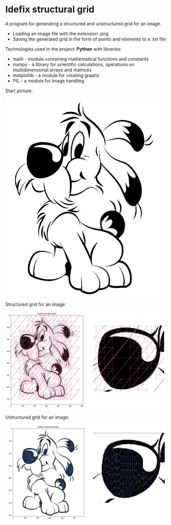 # Idefix structural grid

A program for generating a structured and unstructured grid for an image.
- Loading an image file with the extension .png
- Saving the generated grid in the form of points and elements to a .txt file

Technologies used in the project: **Python** with libraries:
- math - module containing mathematical functions and constants
- numpy - a library for scientific calculations, operations on multidimensional arrays and matrices
- matplotlib - a module for creating graphs
- PIL - a module for image handling

Start picture:

![1](https://github.com/weronikaabednarz/Idefix-structural-grid/blob/main/images/piesek.png)

Structured grid for an image:

![2](https://github.com/weronikaabednarz/Idefix-structural-grid/blob/main/images/piesek3.jpg)

Untructured grid for an image:

![3](https://github.com/weronikaabednarz/Idefix-structural-grid/blob/main/images/piesek2.jpg)
